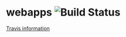# webapps ![Build Status](https://travis-ci.org/astraldawn/webapps.svg?branch=master)

[Travis information](https://travis-ci.org/astraldawn/webapps)
